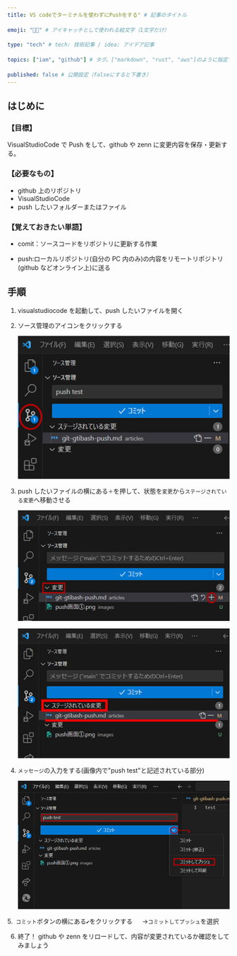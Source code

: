 ```yaml
---
title: VS codeでターミナルを使わずにPushをする" # 記事のタイトル

emoji: "👩‍🚀" # アイキャッチとして使われる絵文字（1文字だけ）

type: "tech" # tech: 技術記事 / idea: アイデア記事

topics: ["iam", "github"] # タグ。["markdown", "rust", "aws"]のように指定する

published: false # 公開設定（falseにすると下書き）
---
```


## はじめに

### 【目標】

VisualStudioCode で Push をして、github や zenn に変更内容を保存・更新する。

### 【必要なもの】

- github 上のリポジトリ
- VisualStudioCode
- push したいフォルダーまたはファイル

### 【覚えておきたい単語】

- comit：ソースコードをリポジトリに更新する作業

- push:ローカルリポジトリ(自分の PC 内のみ)の内容をリモートリポジトリ(github などオンライン上)に送る

## 手順

1. visualstudiocode を起動して、push したいファイルを開く

2. ソース管理のアイコンをクリックする

   ![push画面を表示する](../images/kanrigamen.png)

3. push したいファイルの横にある`＋`を押して、状態を`変更`から`ステージされている変更`へ移動させる

   ![変更前](../images/tuika_befor.png)

   ![変更後](../images/tuila_after.png)

4. `メッセージ`の入力をする(画像内で"push test"と記述されている部分)

   ![pushをする](../images/push.png)

5.` コミット`ボタンの横にある`✔`をクリックする
　 →`コミットしてプッシュ`を選択

6. 終了！
   github や zenn をリロードして、内容が変更されているか確認をしてみましょう
